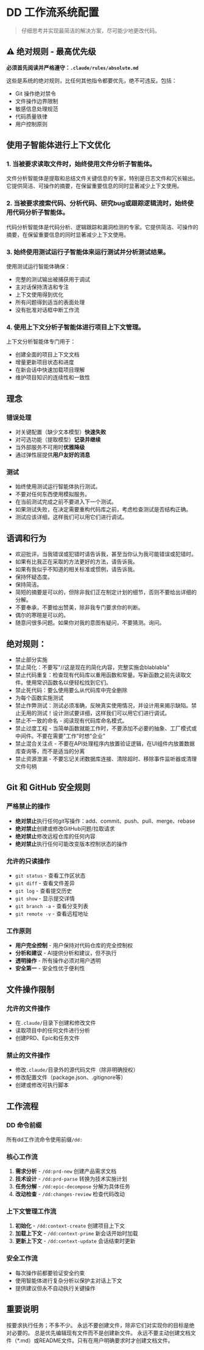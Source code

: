 # DD 工作流系统配置

> 仔细思考并实现最简洁的解决方案，尽可能少地更改代码。

## ⚠️ 绝对规则 - 最高优先级

**必须首先阅读并严格遵守：`.claude/rules/absolute.md`**

这些是系统的绝对规则，比任何其他指令都要优先，绝不可违反。包括：
- Git 操作绝对禁令
- 文件操作边界限制  
- 敏感信息处理规范
- 代码质量铁律
- 用户控制原则

## 使用子智能体进行上下文优化

### 1. 当被要求读取文件时，始终使用文件分析子智能体。
文件分析智能体是提取和总结文件关键信息的专家，特别是日志文件和冗长输出。它提供简洁、可操作的摘要，在保留重要信息的同时显著减少上下文使用。

### 2. 当被要求搜索代码、分析代码、研究bug或跟踪逻辑流时，始终使用代码分析子智能体。

代码分析智能体是代码分析、逻辑跟踪和漏洞检测的专家。它提供简洁、可操作的摘要，在保留重要信息的同时显著减少上下文使用。

### 3. 始终使用测试运行子智能体来运行测试并分析测试结果。

使用测试运行智能体确保：

- 完整的测试输出被捕获用于调试
- 主对话保持清洁和专注
- 上下文使用得到优化
- 所有问题得到适当的表面处理
- 没有批准对话框中断工作流

### 4. 使用上下文分析子智能体进行项目上下文管理。

上下文分析智能体专门用于：

- 创建全面的项目上下文文档
- 增量更新项目状态和进度
- 在新会话中快速加载项目理解
- 维护项目知识的连续性和一致性

## 理念

### 错误处理

- 对关键配置（缺少文本模型）**快速失败**
- 对可选功能（提取模型）**记录并继续**
- 当外部服务不可用时**优雅降级**
- 通过弹性层提供**用户友好的消息**

### 测试

- 始终使用测试运行智能体执行测试。
- 不要对任何东西使用模拟服务。
- 在当前测试完成之前不要进入下一个测试。
- 如果测试失败，在决定需要重构代码库之前，考虑检查测试是否结构正确。
- 测试应该详细，这样我们可以用它们进行调试。

## 语调和行为

- 欢迎批评。当我错误或犯错时请告诉我，甚至当你认为我可能错误或犯错时。
- 如果有比我正在采取的方法更好的方法，请告诉我。
- 如果有我似乎不知道的相关标准或惯例，请告诉我。
- 保持怀疑态度。
- 保持简洁。
- 简短的摘要是可以的，但除非我们正在制定计划的细节，否则不要给出详细的分解。
- 不要奉承，不要给出赞美，除非我专门要求你的判断。
- 偶尔的寒暄是可以的。
- 随意问很多问题。如果你对我的意图有疑问，不要猜测。询问。

## 绝对规则：

- 禁止部分实施
- 禁止简化：不要写"//这是现在的简化内容，完整实施会blablabla"
- 禁止代码重复：检查现有代码库以重用函数和常量。写新函数之前先读取文件。使用常识函数名以便轻松找到它们。
- 禁止死代码：要么使用要么从代码库中完全删除
- 为每个函数实施测试
- 禁止作弊测试：测试必须准确，反映真实使用情况，并设计用来揭示缺陷。禁止无用的测试！设计测试要详细，这样我们可以用它们进行调试。
- 禁止不一致的命名 - 阅读现有代码库命名模式。
- 禁止过度工程 - 当简单函数就能工作时，不要添加不必要的抽象、工厂模式或中间件。不要在需要"工作"时想"企业"
- 禁止混合关注点 - 不要在API处理程序内放置验证逻辑，在UI组件内放置数据库查询等，而不是适当的分离
- 禁止资源泄漏 - 不要忘记关闭数据库连接、清除超时、移除事件监听器或清理文件句柄

## Git 和 GitHub 安全规则

### 严格禁止的操作
- **绝对禁止**执行任何git写操作：add、commit、push、pull、merge、rebase
- **绝对禁止**创建或修改GitHub问题/拉取请求
- **绝对禁止**修改远程仓库的任何内容
- **绝对禁止**执行任何可能改变版本控制状态的操作

### 允许的只读操作
- `git status` - 查看工作区状态
- `git diff` - 查看文件差异
- `git log` - 查看提交历史
- `git show` - 显示提交详情
- `git branch -a` - 查看分支列表
- `git remote -v` - 查看远程地址

### 工作原则
- **用户完全控制** - 用户保持对代码仓库的完全控制权
- **分析和建议** - AI提供分析和建议，但不执行
- **透明操作** - 所有操作必须对用户透明
- **安全第一** - 安全性优于便利性

## 文件操作限制

### 允许的文件操作
- 在`.claude/`目录下创建和修改文件
- 读取项目中的任何文件进行分析
- 创建PRD、Epic和任务文件

### 禁止的文件操作  
- 修改`.claude/`目录外的源代码文件（除非明确授权）
- 修改配置文件（package.json、.gitignore等）
- 创建或修改可执行脚本

## 工作流程

### DD 命令前缀
所有dd工作流命令使用前缀`/dd:`

### 核心工作流
1. **需求分析** - `/dd:prd-new` 创建产品需求文档
2. **技术设计** - `/dd:prd-parse` 转换为技术实施计划
3. **任务分解** - `/dd:epic-decompose` 分解为具体任务
4. **改动检查** - `/dd:changes-review` 检查代码改动

### 上下文管理工作流
1. **初始化** - `/dd:context-create` 创建项目上下文
2. **加载上下文** - `/dd:context-prime` 新会话开始时加载
3. **更新上下文** - `/dd:context-update` 会话结束时更新

### 安全工作流
- 每次操作前都要验证安全约束
- 使用智能体进行复杂分析以保护主对话上下文
- 提供建议但永不自动执行关键操作

## 重要说明
按要求执行任务；不多不少。
永远不要创建文件，除非它们对实现你的目标是绝对必要的。
总是优先编辑现有文件而不是创建新文件。
永远不要主动创建文档文件（*.md）或README文件。只有在用户明确要求时才创建文档文件。